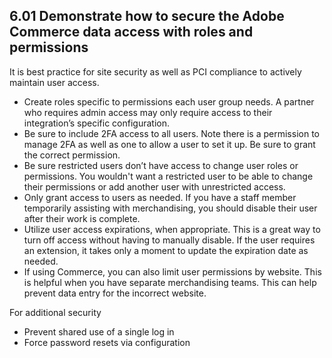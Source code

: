 ## 6.01 Demonstrate how to secure the Adobe Commerce data access with roles and permissions

It is best practice for site security as well as PCI compliance to actively maintain user access.

* Create roles specific to permissions each user group needs. A partner who requires admin access may only require access to their integration’s specific configuration.
* Be sure to include 2FA access to all users. Note there is a permission to manage 2FA as well as one to allow a user to set it up. Be sure to grant the correct permission.
* Be sure restricted users don’t have access to change user roles or permissions. You wouldn't want a restricted user to be able to change their permissions or add another user with unrestricted access.
* Only grant access to users as needed. If you have a staff member temporarily assisting with merchandising, you should disable their user after their work is complete.
* Utilize user access expirations, when appropriate. This is a great way to turn off access without having to manually disable. If the user requires an extension, it takes only a moment to update the expiration date as needed.
* If using Commerce, you can also limit user permissions by website. This is helpful when you have separate merchandising teams. This can help prevent data entry for the incorrect website.

For additional security

* Prevent shared use of a single log in
* Force password resets via configuration
